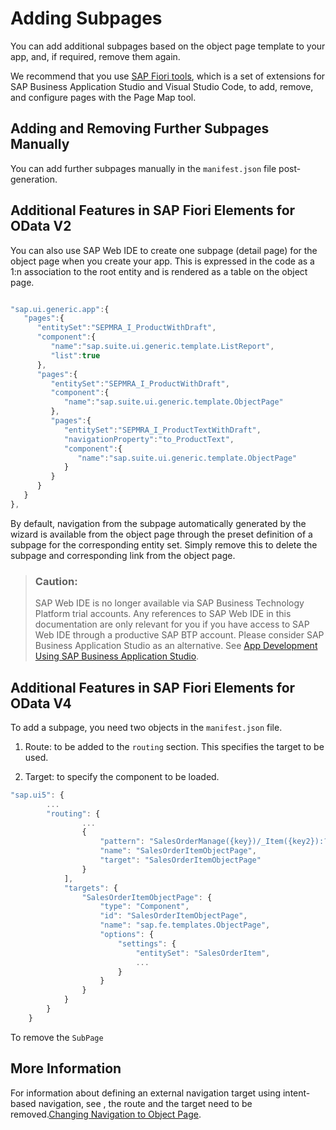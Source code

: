 <!-- loio5d49e31cd38048bc9557179cdc453e86 -->

# Adding Subpages

You can add additional subpages based on the object page template to your app, and, if required, remove them again.

We recommend that you use [SAP Fiori tools](https://help.sap.com/viewer/product/SAP_FIORI_tools/Latest/en-US), which is a set of extensions for SAP Business Application Studio and Visual Studio Code, to add, remove, and configure pages with the Page Map tool.



<a name="loio5d49e31cd38048bc9557179cdc453e86__section_aqf_fpr_1mb"/>

## Adding and Removing Further Subpages Manually

You can add further subpages manually in the `manifest.json` file post-generation.



<a name="loio5d49e31cd38048bc9557179cdc453e86__section_yg2_j1k_ctb"/>

## Additional Features in SAP Fiori Elements for OData V2

You can also use SAP Web IDE to create one subpage \(detail page\) for the object page when you create your app. This is expressed in the code as a 1:n association to the root entity and is rendered as a table on the object page.

```js

"sap.ui.generic.app":{
   "pages":{
      "entitySet":"SEPMRA_I_ProductWithDraft",
      "component":{
         "name":"sap.suite.ui.generic.template.ListReport",
         "list":true
      },
      "pages":{
         "entitySet":"SEPMRA_I_ProductWithDraft",
         "component":{
            "name":"sap.suite.ui.generic.template.ObjectPage"
         },
         "pages":{
            "entitySet":"SEPMRA_I_ProductTextWithDraft",
            "navigationProperty":"to_ProductText",
            "component":{
               "name":"sap.suite.ui.generic.template.ObjectPage"
            }
         }
      }
   }
},
```

By default, navigation from the subpage automatically generated by the wizard is available from the object page through the preset definition of a subpage for the corresponding entity set. Simply remove this to delete the subpage and corresponding link from the object page.

> ### Caution:  
> SAP Web IDE is no longer available via SAP Business Technology Platform trial accounts. Any references to SAP Web IDE in this documentation are only relevant for you if you have access to SAP Web IDE through a productive SAP BTP account. Please consider SAP Business Application Studio as an alternative. See [App Development Using SAP Business Application Studio](../05_Developing_Apps/app-development-using-sap-business-application-studio-6bbad66.md).



<a name="loio5d49e31cd38048bc9557179cdc453e86__section_c4c_k1k_ctb"/>

## Additional Features in SAP Fiori Elements for OData V4

To add a subpage, you need two objects in the `manifest.json` file.

1.  Route: to be added to the `routing` section. This specifies the target to be used.

2.  Target: to specify the component to be loaded.


```js
"sap.ui5": {
        ...
        "routing": {
                ...
                {
                    "pattern": "SalesOrderManage({key})/_Item({key2}):?query:",
                    "name": "SalesOrderItemObjectPage",
                    "target": "SalesOrderItemObjectPage"
                }
            ],
            "targets": {
                "SalesOrderItemObjectPage": {
                    "type": "Component",
                    "id": "SalesOrderItemObjectPage",
                    "name": "sap.fe.templates.ObjectPage",
                    "options": {
                        "settings": {
                            "entitySet": "SalesOrderItem",
                            ...
                        }
                    }
                }
            }
        }
    }

```

To remove the `SubPage`



<a name="loio5d49e31cd38048bc9557179cdc453e86__section_tcd_xsm_bmb"/>

## More Information

For information about defining an external navigation target using intent-based navigation, see , the route and the target need to be removed.[Changing Navigation to Object Page](changing-navigation-to-object-page-8bd546e.md).

